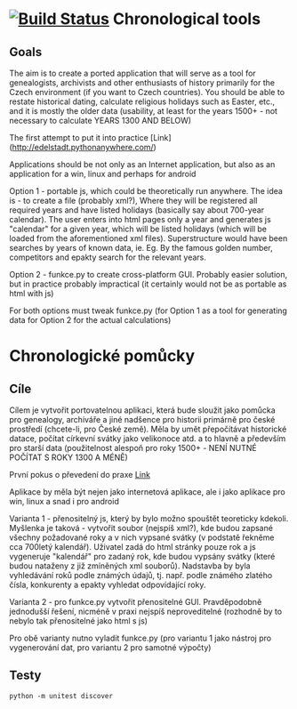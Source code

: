 
[![Build Status](https://travis-ci.org/Edelstadt/List-of-saints-template.svg?branch=master)](https://travis-ci.org/Edelstadt/List-of-saints-template)
Chronological tools
=====================

Goals
----

The aim is to create a ported application that will serve as a tool for genealogists, archivists and other enthusiasts of history primarily for the Czech environment (if you want to Czech countries).
You should be able to restate historical dating, calculate religious holidays such as Easter, etc., and it is mostly the older data (usability, at least for the years 1500+ - not necessary to calculate YEARS 1300 AND BELOW)

The first attempt to put it into practice
[Link] (http://edelstadt.pythonanywhere.com/)

Applications should be not only as an Internet application, but also as an application for a win, linux and perhaps for android

Option 1 - portable js, which could be theoretically run anywhere. The idea is - to create a file (probably xml?), Where they will be registered all required years and have listed holidays (basically say about 700-year calendar). The user enters into html pages only a year and generates js "calendar" for a given year, which will be listed holidays (which will be loaded from the aforementioned xml files). Superstructure would have been searches by years of known data, ie. Eg. By the famous golden number, competitors and epakty search for the relevant years.

Option 2 - funkce.py to create cross-platform GUI. Probably easier solution, but in practice probably impractical (it certainly would not be as portable as html with js)

For both options must tweak funkce.py (for Option 1 as a tool for generating data for Option 2 for the actual calculations)

Chronologické pomůcky
=====================

Cíle
----

Cílem je vytvořit portovatelnou aplikaci, která bude sloužit jako pomůcka pro genealogy, archiváře a jiné nadšence pro historii primárně pro české prostředí (chcete-li, pro České země).
Měla by umět přepočítávat historické datace, počítat církevní svátky jako velikonoce atd. a to hlavně a především pro starší data (použitelnost alespoň pro roky 1500+ - NENÍ NUTNÉ POČÍTAT S ROKY 1300 A MÉNĚ)

První pokus o převedení do praxe
[Link](http://edelstadt.pythonanywhere.com/)

Aplikace by měla být nejen jako internetová aplikace, ale i jako aplikace pro win, linux a snad i pro android

Varianta 1 - přenositelný js, který by bylo možno spouštět teoreticky kdekoli. Myšlenka je taková - vytvořit soubor (nejspíš xml?), kde budou zapsané všechny požadované roky a v nich vypsané svátky (v podstatě řekněme cca 700letý kalendář). Uživatel zadá do html stránky pouze rok a js vygeneruje "kalendář" pro zadaný rok, kde budou vypsány svátky (které budou nataženy z již zmíněných xml souborů). Nadstavba by byla vyhledávání roků podle známých údajů, tj. např. podle známého zlatého čísla, konkurenty a epakty vyhledat odpovídající roky.

Varianta 2 - pro funkce.py vytvořit přenositelné GUI. Pravděpodobně jednodušší řešení, nicméně v praxi nejspíš neproveditelné (rozhodně by to nebylo tak přenositelné jako html s js)

Pro obě varianty nutno vyladit funkce.py (pro variantu 1 jako nástroj pro vygenerování dat, pro variantu 2 pro samotné výpočty)


Testy
-----

```python -m unitest discover```
